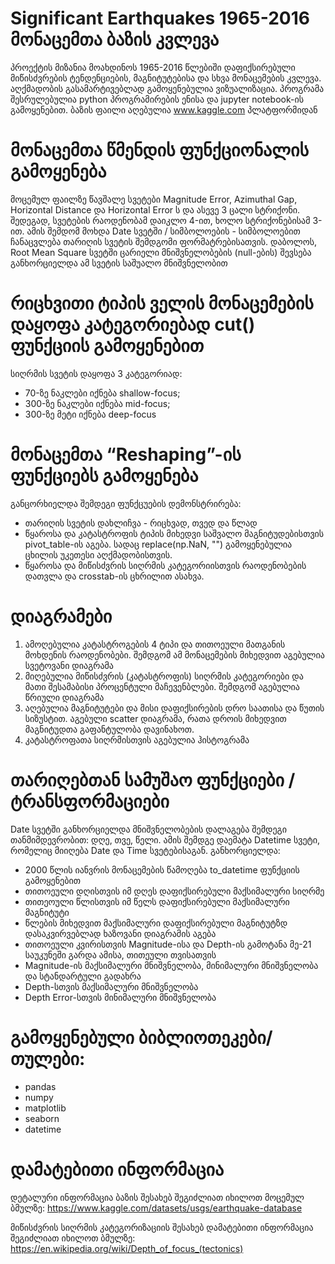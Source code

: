 # Significant Earthquakes 1965-2016 მონაცემთა ბაზის კვლევა

პროექტის მიზანია მოახდინოს 1965-2016 წლებიში დაფიქსირებული მიწისძვრების ტენდენციების, მაგნიტუტებისა და სხვა მონაცემების კვლევა.
აღქმადობის გასამარტივებლად გამოყენებულია ვიზუალიზაცია. პროგრამა შესრულებულია python პროგრამირების ენისა და jupyter notebook-ის გამოყენებით.
ბაზის ფაილი აღებულია www.kaggle.com პლატფორმიდან

# მონაცემთა წმენდის ფუნქციონალის გამოყენება
მოცემულ ფაილზე წავშალე სვეტები Magnitude Error, Azimuthal Gap, Horizontal Distance და Horizontal Error ს და ასევე 3 ცალი სტრიქონი.
შედეგად, სვეტების რაოდენობამ დაიკლო 4-ით, ხოლო სტრიქონებისამ 3-ით. ამის შემდომ მოხდა Date სვეტში / სიმბოლოების - სიმბოლოებით ჩანაცვლება თარიღის სვეტის შემდგომი ფორმატრებისათვის.
დაბოლოს, Root Mean Square სვეტში ცარიელი მნიშვნელობების (null-ების) შევსება განხორციელდა ამ სვეტის საშუალო მნიშვნელობით

# რიცხვითი ტიპის ველის მონაცემების დაყოფა კატეგორიებად cut() ფუნქციის გამოყენებით
სიღრმის სვეტის დაყოფა 3 კატეგორიად:
* 70-ზე ნაკლები იქნება shallow-focus;
* 300-ზე ნაკლები იქნება mid-focus;
* 300-ზე მეტი იქნება deep-focus

# მონაცემთა “Reshaping”-ის ფუნქციებს გამოყენება
განცორხიელდა შემდეგი ფუნქცუების დემონსტრირება:
* თარიღის სვეტის დახლიჩვა - რიცხვად, თვედ და წლად
* წყაროსა და კატასტროფის ტიპის მიხედვი საშვალო მაგნიტუდებისთვის pivot_table-ის აგება. სადაც replace(np.NaN, "") გამოყენებულია ცხილის უკეთესი აღქმადობისთვის.
* წყაროსა და მიწისძვრის სიღრმის კატეგორიისთვის რაოდენობების დათვლა და crosstab-ის ცხრილით ასახვა.

# დიაგრამები
1) ამოღებულია კატასტროგების 4 ტიპი და თითოეული მათგანის მოხდენის რაოდენობები. შემდგომ ამ მონაცემების მიხედვით აგებულია სვეტოვანი დიაგრამა
2) მიღებულია მიწისძვრის (კატასტროფის) სიღრმის კატეგორიები და მათი შესამაბისი პროცენტული მაჩევენბლები. შემდგომ აგებულია წრიული დიაგრამა
3) აღებულია მაგნიტუტები და მისი დაფიქსირების დრო საათისა და წუთის სიზუსტით. აგებული scatter დიაგრამა, რათა დროის მიხედვით მაგნიტუდთა გაფანტულობა დავინახოთ.
4) კატასტროფათა სიღრმისთვის აგებულია ჰისტოგრამა

# თარიღებთან სამუშაო ფუნქციები / ტრანსფორმაციები
Date სვეტში განხორციელდა მნიშვნელობების დალაგება შემდეგი თანმიმდევრობით: დღე, თვე, წელი. ამის შემდგე დაემატა Datetime სვეტი, რომელიც მიიღება Date და Time სვეტებისაგან.
განხორციელდა:
  * 2000 წლის იანვრის მონაცემების წამოღება to_datetime ფუნქციის გამოყენებით
  * თითოეული დღისთვის იმ დღეს დაფიქსირებული მაქსიმალური სიღრმე
  * თითეოული წლისთვის იმ წელს დაფიქსირებული მაქსიმალური მაგნიტუტი
  * წლების მიხედვით მაქსიმალური დაფიქსირებული მაგნიტუტზდ დასაკვირვებლად ხაზოვანი დიაგრამის აგება
  * თითოეული კვირისთვის Magnitude-ისა და Depth-ის გამოტანა მე-21 საუკუნეში
გარდა ამისა, თითეული თვისათვის
* Magnitude-ის მაქსიმალური მნიშვნელობა, მინიმალური მნიშვნელობა და სტანდარტული გადახრა
* Depth-სთვის მაქსიმალური მნიშვნელობა
* Depth Error-სთვის მინიმალური მნიშვნელობა

# გამოყენებული ბიბლიოთეკები/თულები:
* pandas
* numpy
* matplotlib
* seaborn
* datetime

# დამატებითი ინფორმაცია
დეტალური ინფორმაცია ბაზის შესახებ შეგიძლიათ იხილოთ მოცემულ ბმულზე:
https://www.kaggle.com/datasets/usgs/earthquake-database 

მიწისძვრის სიღრმის კატეგორიზაციის შესახებ დამატებითი ინფორმაცია შეგიძლიათ იხილოთ ბმულზე:
https://en.wikipedia.org/wiki/Depth_of_focus_(tectonics)
